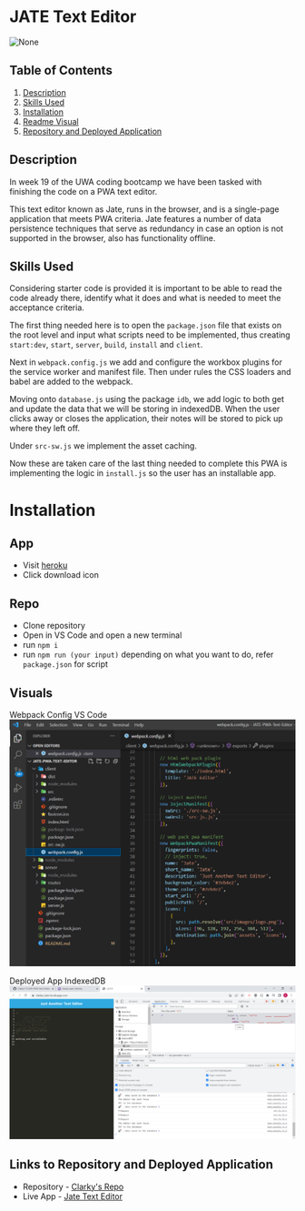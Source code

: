 # JATE Text Editor

![None](https://img.shields.io/badge/license-None-blue)
  
## Table of Contents
1. [Description](#description)
2. [Skills Used](#skills-used)
3. [Installation](#installation)
4. [Readme Visual](#visuals)
5. [Repository and Deployed Application](#links-to-repository-and-deployed-application)
  
## Description

In week 19 of the UWA coding bootcamp we have been tasked with finishing the code on a PWA text editor.

This text editor known as Jate, runs in the browser, and is a single-page application that meets PWA criteria. Jate features a number of data persistence techniques that serve as redundancy in case an option is not supported in the browser, also has functionality offline.

## Skills Used

Considering starter code is provided it is important to be able to read the code already there, identify what it does and what is needed to meet the acceptance criteria.

The first thing needed here is to open the `package.json` file that exists on the root level and input what scripts need to be implemented, thus creating `start:dev`, `start`, `server`, `build`, `install` and `client`.

Next in `webpack.config.js` we add and configure the workbox plugins for the service worker and manifest file. Then under rules the CSS loaders and babel are added to the webpack.

Moving onto `database.js` using the package `idb`, we add logic to both get and update the data that we will be storing in indexedDB. When the user clicks away or closes the application, their notes will be stored to pick up where they left off.

Under `src-sw.js` we implement the asset caching.

Now these are taken care of the last thing needed to complete this PWA is implementing the logic in `install.js` so the user has an installable app.

# Installation

## App

- Visit [heroku](https://clarkys-jate.herokuapp.com/)
- Click download icon

## Repo

- Clone repository
- Open in VS Code and open a new terminal
- run `npm i`
- run `npm run (your input)` depending on what you want to do, refer `package.json` for script


## Visuals

Webpack Config VS Code
![pic](/server/images/1-jate-vscode.png)

Deployed App IndexedDB
![pic](/server/images/2-jate-console.png)

## Links to Repository and Deployed Application

- Repository - [Clarky's Repo](https://github.com/Clarky117/JATE-PWA-Text-Editor)
- Live App - [Jate Text Editor](https://clarkys-jate.herokuapp.com/)